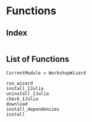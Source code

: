 # Functions

## Index

```@index
```

## List of Functions

```@meta
CurrentModule = WorkshopWizard
```

```@docs
run_wizard
install_IJulia
uninstall_IJulia
check_IJulia
download
install_dependencies
install
```
